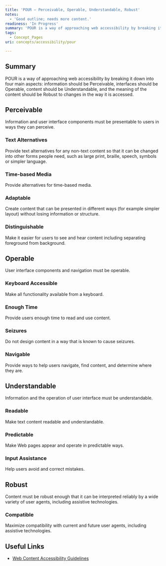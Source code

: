 ```yaml
---
title: 'POUR – Perceivable, Operable, Understandable, Robust'
notes:
  - 'Good outline; needs more content.'
readiness: 'In Progress'
summary: 'POUR is a way of approaching web accessibility by breaking it down into four main aspects: information should be Perceivable, interfaces should be Operable, content should be Understandable, and the meaning of the content should be Robust to changes in the way it is accessed.'
tags:
  - Concept_Pages
uri: concepts/accessibility/pour

---
```

## Summary

POUR is a way of approaching web accessibility by breaking it down into four main aspects: information should be Perceivable, interfaces should be Operable, content should be Understandable, and the meaning of the content should be Robust to changes in the way it is accessed.

## Perceivable

Information and user interface components must be presentable to users in ways they can perceive.

### Text Alternatives

Provide text alternatives for any non-text content so that it can be changed into other forms people need, such as large print, braille, speech, symbols or simpler language.

### Time-based Media

Provide alternatives for time-based media.

### Adaptable

Create content that can be presented in different ways (for example simpler layout) without losing information or structure.

### Distinguishable

Make it easier for users to see and hear content including separating foreground from background.

## Operable

User interface components and navigation must be operable.

### Keyboard Accessible

Make all functionality available from a keyboard.

### Enough Time

Provide users enough time to read and use content.

### Seizures

Do not design content in a way that is known to cause seizures.

### Navigable

Provide ways to help users navigate, find content, and determine where they are.

## Understandable

Information and the operation of user interface must be understandable.

### Readable

Make text content readable and understandable.

### Predictable

Make Web pages appear and operate in predictable ways.

### Input Assistance

Help users avoid and correct mistakes.

## Robust

Content must be robust enough that it can be interpreted reliably by a wide variety of user agents, including assistive technologies.

### Compatible

Maximize compatibility with current and future user agents, including assistive technologies.

## Useful Links

-   [Web Content Accessibility Guidelines](http://www.w3.org/TR/WCAG/)

